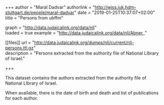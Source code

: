+++
author = "Maral Dadvar"
authorlink = "http://wiss.iuk.hdm-stuttgart.de/people/maral-dadvar"
date = "2019-01-25T10:37:07+02:00"
title = "Persons from ubffm"  


graph = "http://data.judaicalink.org/data/nli"  
loaded = true
example = "http://data.judaicalink.org/data/nli/Abner_"


[[files]]
	url = "http://data.judaicalink.org/dumps/nli/current/nli-persons.ttl.gz"  
	description = "Persons extracted from the authority file of National LIbrary of Israel."  

	
	
	
+++

This dataset contains the authors extracted from the authority file of National LIbrary of Israel.

<!--more-->

When available, there is the date of birth and death and list of publications for each author. 